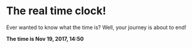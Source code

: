 # The real time clock!

Ever wanted to know what the time is? Well, your journey is about to end!

**The time is Nov 19, 2017, 14:50**